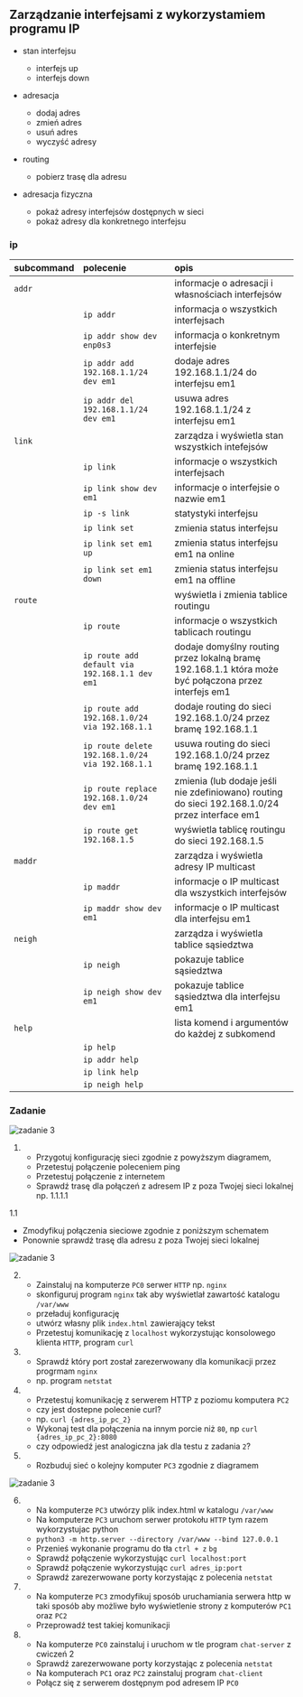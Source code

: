 ## Zarządzanie interfejsami z wykorzystamiem programu IP

* stan interfejsu
    * interfejs up
    * interfejs down
* adresacja
    * dodaj adres
    * zmień adres
    * usuń adres
    * wyczyść adresy
* routing
    * pobierz trasę dla adresu
    
* adresacja fizyczna
    * pokaż adresy interfejsów dostępnych w sieci
    * pokaż adresy dla konkretnego interfejsu
     


### ip 

| subcommand    |  polecenie   | opis  |
| ------------- |:-------------| :---------------| 
|   ``addr``    |                               | informacje o adresacji i własnościach interfejsów |
|               |   ``ip addr``                 | informacja o wszystkich interfejsach              |
|               |   ``ip addr show dev enp0s3`` | informacja o konkretnym interfejsie               |
|               |   ``ip addr add 192.168.1.1/24 dev em1`` | dodaje adres 192.168.1.1/24 do interfejsu em1               |
|               |   ``ip addr del 192.168.1.1/24 dev em1`` | usuwa adres 192.168.1.1/24 z interfejsu em1                |
|   ``link``    |                               | zarządza i wyświetla stan wszystkich intefejsów|
|               |   ``ip link`` | informacje o wszystkich interfejsach              |
|               |   ``ip link show dev em1`` | informacje o interfejsie o nazwie em1              |
|               |   ``ip -s link`` | statystyki interfejsu            |
|               |   ``ip link set`` | zmienia status interfejsu            |
|               |   ``ip link set em1 up`` | zmienia status interfejsu em1 na online            |
|               |   ``ip link set em1 down`` | zmienia status interfejsu em1 na offline            |
|   ``route``   |  | wyświetla i zmienia tablice routingu|
|               |   ``ip route`` | informacje o wszystkich tablicach routingu             |
|               |   ``ip route add default via 192.168.1.1 dev em1`` | dodaje domyślny routing przez lokalną bramę 192.168.1.1 która może być połączona przez interfejs em1            |
|               |   ``ip route add 192.168.1.0/24 via 192.168.1.1`` | dodaje routing do sieci  192.168.1.0/24 przez bramę 192.168.1.1            |
|               |   ``ip route delete 192.168.1.0/24 via 192.168.1.1`` | usuwa routing do sieci 192.168.1.0/24 przez bramę 192.168.1.1             |
|               |   ``ip route replace 192.168.1.0/24 dev em1`` | zmienia (lub dodaje jeśli nie zdefiniowano) routing do sieci 192.168.1.0/24 przez interface em1           |
|               |   ``ip route get  192.168.1.5`` | wyświetla tablicę routingu do sieci  192.168.1.5             |
|   ``maddr``   |  | zarządza i wyświetla adresy IP multicast|
|               |   ``ip maddr`` | informacje o IP multicast dla wszystkich interfejsów           |
|               |   ``ip maddr show dev em1`` | informacje o IP multicast dla interfejsu em1            |
|   ``neigh``   |  | zarządza i wyświetla tablice sąsiedztwa |
|               | ``ip neigh``  | pokazuje tablice sąsiedztwa |
|               | ``ip neigh show dev em1``  | pokazuje tablice sąsiedztwa dla interfejsu em1 |
|   ``help``    |  | lista komend i argumentów do każdej z subkomend|
|      | ``ip help`` | |
|      | ``ip addr help`` | |
|      | ``ip link help`` | |
|      | ``ip neigh help`` | |




### Zadanie

![zadanie 3](sieci-3.0.svg)

1.
   * Przygotuj konfigurację sieci zgodnie z powyższym diagramem, 
   * Przetestuj połączenie poleceniem ping
   * Przetestuj połączenie z internetem
   * Sprawdź trasę dla połączeń z adresem IP z poza Twojej sieci lokalnej np. 1.1.1.1

1.1
   * Zmodyfikuj połączenia sieciowe zgodnie z poniższym schematem
   * Ponownie sprawdź trasę dla adresu z poza Twojej sieci lokalnej
  
![zadanie 3](sieci-3.1.png)

2.
   * Zainstaluj na komputerze ``PC0`` serwer ``HTTP`` np. ``nginx`` 
   * skonfiguruj program ``nginx`` tak aby wyświetlał zawartość katalogu ``/var/www``
   * przeładuj konfigurację
   * utwórz własny plik ``index.html`` zawierający tekst
   * Przetestuj komunikację z ``localhost``  wykorzystując konsolowego klienta ``HTTP``, program ``curl``
3.
   * Sprawdź który port został zarezerwowany dla komunikacji przez progrmam ``nginx``
   * np. program ``netstat``

4.
   * Przetestuj komunikację z serwerem HTTP z poziomu komputera ``PC2``
   * czy jest dostepne polecenie curl?
   * np. ``curl {adres_ip_pc_2}``
   * Wykonaj test dla połączenia na innym porcie niż ``80``, np ``curl {adres_ip_pc_2}:8080``
   * czy odpowiedź jest analogiczna jak dla testu z zadania ``2``?

5.
   * Rozbuduj sieć o kolejny komputer ``PC3`` zgodnie z diagramem
   
![zadanie 3](sieci-3.2.png)

6. 
   * Na komputerze ``PC3`` utwórzy plik index.html w katalogu ``/var/www``
   * Na komputerze ``PC3`` uruchom serwer protokołu ``HTTP`` tym razem wykorzystujac python
   * ``python3 -m http.server --directory /var/www --bind 127.0.0.1``
   * Przenieś wykonanie programu do tła ``ctrl + z`` ``bg``
   * Sprawdź połączenie wykorzystując ``curl localhost:port``
   * Sprawdź połączenie wykorzystując ``curl adres_ip:port``
   * Sprawdź zarezerwowane porty korzystając z polecenia ``netstat``
   
7. 
    * Na komputerze ``PC3`` zmodyfikuj sposób uruchamiania serwera http w taki sposób aby możliwe było wyświetlenie strony z komputerów ``PC1`` oraz ``PC2`` 
    * Przeprowadź test takiej komunikacji

8.
   * Na komputerze ``PC0`` zainstaluj i uruchom w tle program ``chat-server`` z cwiczeń 2
   * Sprawdź zarezerwowane porty korzystając z polecenia ``netstat``
   * Na komputerach ``PC1`` oraz ``PC2`` zainstaluj program ``chat-client``
   * Połącz się z serwerem dostępnym pod adresem IP ``PC0``

